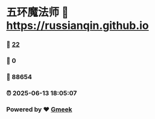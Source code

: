 # 五环魔法师 :link: https://russianqin.github.io 
### :page_facing_up: [22](https://russianqin.github.io/tag.html) 
### :speech_balloon: 0 
### :hibiscus: 88654 
### :alarm_clock: 2025-06-13 18:05:07 
### Powered by :heart: [Gmeek](https://github.com/Meekdai/Gmeek)
